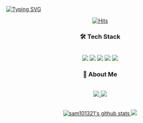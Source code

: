 

[![Typing SVG](https://readme-typing-svg.demolab.com?font=Lobster&size=60&duration=4000&pause=1200&color=2E94F5FF&center=true&vCenter=true&width=1000&height=80&lines=Hi+I'm+Frontend+Developer)](https://git.io/typing-svg)

<div align="center">
 
[![Hits](https://hits.seeyoufarm.com/api/count/incr/badge.svg?url=https%3A%2F%2Fgithub.com%2FYunDoo%2Fhit-counter&count_bg=%2367AEFD&title_bg=%234B81FF&icon=smugmug.svg&icon_color=%23FFFFFF&title=hits&edge_flat=false)](https://hits.seeyoufarm.com)
 
</div>
<div align="center">
 

</div>

 
 <div align="center">
  
<!--  #### Hello I'm SUMIN 👋 -->

<!-- As a 23-year-old junior developer<br />
My strength is the attitude of challenging new experiences <br /> 
without hesitation and executing them immediately. -->

### 🛠 Tech Stack 
<br />
<img src="https://img.shields.io/badge/HTML-E34F26?style=flat-square&logo=html5&logoColor=white"/>
<img src="https://img.shields.io/badge/CSS-1572B6?style=flat-square&logo=CSS3&logoColor=white"/>
<img src="https://img.shields.io/badge/JavaScript-F7DF1E?style=flat-square&logo=JavaScript&logoColor=black"/> 
<img src="https://img.shields.io/badge/TypeScript-3178C6?style=flat-square&logo=TypeScript&logoColor=white"/> 
<img src="https://img.shields.io/badge/React-61DAFB?style=flat-square&logo=React&logoColor=white"> 

</div>

<h3 align="center">🌊 About Me  </h3>
<div align="center">
  <br />
<a href="https://velog.io/@sam101321"><img src="https://img.shields.io/badge/Blog-000000?style=flat-square&logo=Velog&logoColor=white"/> <a href=https://mail.google.com /><img src="https://img.shields.io/badge/Gmail-E34F26?style=flat-square&logo=gmail&logoColor=white"/> 
 </div>
 <br />
<div align="center">
 
![sam101321's github stats](https://github-readme-stats.vercel.app/api?username=YunDoo&show_icons=true)
<img src="https://github-readme-stats.vercel.app/api/top-langs/?username=YunDoo&layout=compact&hide_border=true">

</div>
